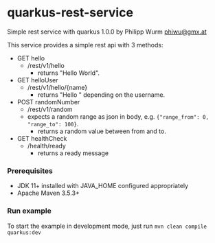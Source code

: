 # quarkus-rest-service
Simple rest service with quarkus 1.0.0 by Philipp Wurm <phiwu@gmx.at>

This service provides a simple rest api with 3 methods:
* GET hello
    * /rest/v1/hello
        * returns "Hello World".
* GET helloUser
    * /rest/v1/hello/{name}
        * returns "Hello <UserName>" depending on the username.
* POST randomNumber
    * /rest/v1/random
    * expects a random range as json in body, e.g. `{"range_from": 0, "range_to": 100}`.
        * returns a random value between from and to.
* GET healthCheck
    * /health/ready
        * returns a ready message
        
        
### Prerequisites
* JDK 11+ installed with JAVA_HOME configured appropriately
* Apache Maven 3.5.3+

### Run example
To start the example in development mode, just run `mvn clean compile quarkus:dev`
